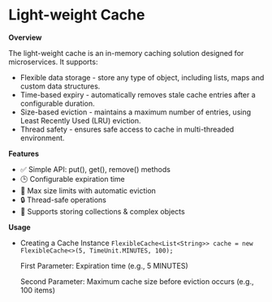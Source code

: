 # Light-weight Cache
**Overview**

The light-weight cache is an in-memory caching solution designed for microservices. It supports:
* Flexible data storage - store any type of object, including lists, maps and custom data structures.
* Time-based expiry - automatically removes stale cache entries after a configurable duration.
* Size-based eviction - maintains a maximum number of entries, using Least Recently Used (LRU) eviction.
* Thread safety - ensures safe access to cache in multi-threaded environment.

**Features**

* ✅ Simple API: put(), get(), remove() methods
* 🕒 Configurable expiration time
* 📏 Max size limits with automatic eviction
* 🔒 Thread-safe operations
* 🔄 Supports storing collections & complex objects

**Usage**

* Creating a Cache Instance
  ```FlexibleCache<List<String>> cache = new FlexibleCache<>(5, TimeUnit.MINUTES, 100);```
  
  First Parameter: Expiration time (e.g., 5 MINUTES)
  
  Second Parameter: Maximum cache size before eviction occurs (e.g., 100 items)

